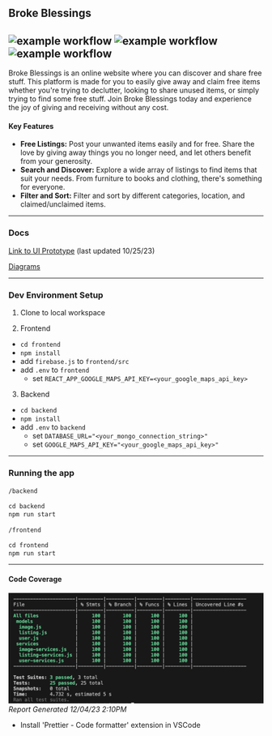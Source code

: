 
## Broke Blessings
![example workflow](https://github.com/vilinh/free-stuff/actions/workflows/node.js.yml/badge.svg)
![example workflow](https://github.com/vilinh/free-stuff/actions/workflows/frontend-react-ci.yml/badge.svg)
![example workflow](https://github.com/vilinh/free-stuff/actions/workflows/main_broke-blessings.yml/badge.svg)
---
Broke Blessings is an online website where you can discover and share free stuff. This platform is made for you to easily give away and claim free items whether you're trying to declutter, looking to share unused items, or simply trying to find some free stuff. Join Broke Blessings today and experience the joy of giving and receiving without any cost.

#### Key Features
- **Free Listings:** Post your unwanted items easily and for free. Share the love by giving away things you no longer need, and let others benefit from your generosity.
- **Search and Discover:** Explore a wide array of listings to find items that suit your needs. From furniture to books and clothing, there's something for everyone.
- **Filter and Sort:** Filter and sort by different categories, location, and claimed/unclaimed items.
---
### Docs

[Link to UI Prototype](https://github.com/vilinh/free-stuff/blob/main/docs/ui%20mockup.pdf) (last updated 10/25/23)

[Diagrams](https://github.com/vilinh/free-stuff/wiki/Class-Diagrams)

---

### Dev Environment Setup
1. Clone to local workspace

2. Frontend
  - `cd frontend`
  - `npm install`
  - add `firebase.js` to `frontend/src`
  - add `.env` to `frontend`
    - set `REACT_APP_GOOGLE_MAPS_API_KEY=<your_google_maps_api_key>`

3. Backend
  - `cd backend`
  - `npm install`
  - add `.env` to `backend`
    - set `DATABASE_URL="<your_mongo_connection_string>"`
    - set `GOOGLE_MAPS_API_KEY="<your_google_maps_api_key>"`

---
### Running the app
`/backend`
```
cd backend
npm run start
```
`/frontend`
```
cd frontend
npm run start
```
---

#### Code Coverage
![code coverage](https://github.com/vilinh/free-stuff/blob/main/docs/12_4codecoverage.png?raw=true)
*Report Generated 12/04/23 2:10PM*
- Install 'Prettier - Code formatter' extension in VSCode
